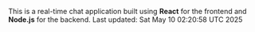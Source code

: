 This is a real-time chat application built using **React** for the frontend and **Node.js** for the backend.
Last updated: Sat May 10 02:20:58 UTC 2025
